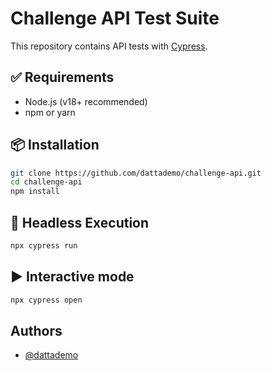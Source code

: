
# Challenge API Test Suite

This repository contains API tests with [Cypress](https://www.cypress.io/).

## ✅ Requirements

- Node.js (v18+ recommended)
- npm or yarn

## 📦 Installation

```bash
git clone https://github.com/dattademo/challenge-api.git
cd challenge-api
npm install
```


## 🤖 Headless Execution

```bash
npx cypress run
```

## ▶️ Interactive mode

```bash
npx cypress open
```
## Authors

- [@dattademo](https://www.github.com/dattademo)

